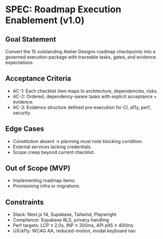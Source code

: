 # SPEC: Roadmap Execution Enablement (v1.0)

## Goal Statement
Convert the 15 outstanding Atelier Designs roadmap checkpoints into a governed execution package with traceable tasks, gates, and evidence expectations.

## Acceptance Criteria
- AC-1: Each checklist item maps to architecture, dependencies, risks.
- AC-2: Ordered, dependency-aware tasks with explicit acceptance + evidence.
- AC-3: Evidence structure defined pre-execution for CI, a11y, perf, security.

## Edge Cases
- Constitution absent → planning must note blocking condition.
- External services lacking credentials.
- Scope creep beyond current checklist.

## Out of Scope (MVP)
- Implementing roadmap items.
- Provisioning infra or migrations.

## Constraints
- Stack: Next.js 14, Supabase, Tailwind, Playwright
- Compliance: Supabase RLS, privacy handling
- Perf targets: LCP ≤ 2.0s, INP ≤ 200ms, API p95 ≤ 400ms
- UX/a11y: WCAG AA, reduced-motion, modal keyboard nav
